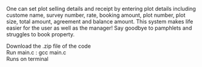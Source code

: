 One can set plot selling details and receipt by entering plot details including custome name, survey number, rate, booking amount, plot number, plot size, total amount, agreement and balance amount. This system makes life easier for the user as well as the manager! Say goodbye to pamphlets and struggles to book property.

Download the .zip file of the code                                                                             
Run main.c : gcc main.c                                                                 
Runs on terminal
        
